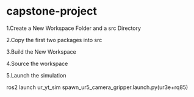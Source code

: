 # capstone-project
1.Create a New Workspace Folder and a src Directory

2.Copy the first two packages into src

3.Build the New Workspace

4.Source the workspace

5.Launch the simulation

ros2 launch ur_yt_sim spawn_ur5_camera_gripper.launch.py(ur3e+rq85)
